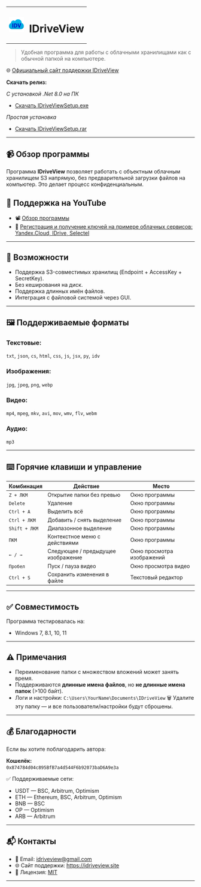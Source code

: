 
<table style="border: none;">
  <tr>
    <td><img src="assets/cloud_40539.png" alt="IDriveView Logo" width="40"/></td>
    <td><h1>IDriveView</h1></td>
  </tr>
</table>

> Удобная программа для работы с облачными хранилищами как с обычной папкой на компьютере.

🌐 [Официальный сайт поддержки IDriveView](https://idriveview.site)

**Скачать релиз:**  

*С установкой .Net 8.0 на ПК*
- [Скачать IDriveViewSetup.exe](https://github.com/idriveview/idriveveiw/releases/download/untagged-aa55b32759eb572892c0/IDriveViewSetup.exe)  

*Простая установка*
- [Скачать IDriveViewSetup.rar](https://github.com/idriveview/idriveveiw/releases/download/untagged-0d7dfc90b83e4a2287d6/win-x64.rar)

---

## 📹 Обзор программы

Программа **IDriveView** позволяет работать с объектным облачным хранилищем S3 напрямую, без предварительной загрузки файлов на компьютер. Это делает процесс конфиденциальным.

## 🎥 Поддержка на YouTube

- 📽️ [Обзор программы](https://www.youtube.com/shorts/JSrqgq4Eu3o)
- 🔑 [Регистрация и получение ключей на примере облачных сервисов: Yandex.Cloud, IDrive, Selectel](https://www.youtube.com/shorts/W19zTtwBfRA)

---

## 🔧 Возможности

- Поддержка S3-совместимых хранилищ (Endpoint + AccessKey + SecretKey).
- Без кеширования на диск.
- Поддержка длинных имён файлов.
- Интеграция с файловой системой через GUI.

---

## 🖼️ Поддерживаемые форматы

### Текстовые:
`txt`, `json`, `cs`, `html`, `css`, `js`, `jsx`, `py`, `idv`

### Изображения:
`jpg`, `jpeg`, `png`, `webp`

### Видео:
`mp4`, `mpeg`, `mkv`, `avi`, `mov`, `wmv`, `flv`, `webm`

### Аудио:
`mp3`

---

## ⌨️ Горячие клавиши и управление

| Комбинация            | Действие | Место |
|------------------------|---------|---------------------|
| `Z + ЛКМ`              | Открытие папки без превью | Окно программы |
| `Delete`               | Удаление | Окно программы |
| `Ctrl + A`             | Выделить всё | Окно программы |
| `Ctrl + ЛКМ`           | Добавить / снять выделение |  Окно программы |
| `Shift + ЛКМ`          | Диапазонное выделение | Окно программы |
| `ПКМ`                  | Контекстное меню с действиями | Окно программы |
| `← / →`                | Следующее / предыдущее изображение | Окно просмотра изображений |
| `Пробел`               | Пуск / пауза видео | Окно просмотра видео |
| `Ctrl + S`             | Сохранить изменения в файле | Текстовый редактор |

---

## ✅ Совместимость

Программа тестировалась на:

- Windows 7, 8.1, 10, 11

---

## ⚠️ Примечания

- Переименование папки с множеством вложений может занять время.
- Поддерживаются **длинные имена файлов**, но **не длинные имена папок** (>100 байт).
- Логи и настройки:  `C:\Users\YourName\Documents\IDriveView`
  🗑 Удалите эту папку — и все пользователи/настройки будут сброшены.

---

## 💰 Благодарности

Если вы хотите поблагодарить автора:

**Кошелёк:**  
`0x874784d04c895BfB7a4d544F6b92073baD6A9e3a`

✅ Поддерживаемые сети:  
- USDT — BSC, Arbitrum, Optimism  
- ETH — Ethereum, BSC, Arbitrum, Optimism  
- BNB — BSC  
- OP — Optimism  
- ARB — Arbitrum

---

## 📬 Контакты

- 📧 Email: [idriveview@gmail.com](mailto:idriveview@gmail.com)  
- 🌐 Сайт поддержки: https://idriveview.site
- 🧾 Лицензия: [MIT](https://opensource.org/licenses/MIT)

---


